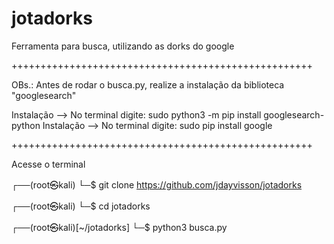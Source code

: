 # jotadorks
Ferramenta para busca, utilizando as dorks do google

++++++++++++++++++++++++++++++++++++++++++++++++++++

OBs.: Antes de rodar o busca.py, realize a instalação da biblioteca "googlesearch"

  Instalação --> No terminal digite: sudo python3 -m pip install googlesearch-python
  Instalação --> No terminal digite: sudo pip install google
  
++++++++++++++++++++++++++++++++++++++++++++++++++++

Acesse o terminal 

┌──(root㉿kali)
└─$ git clone https://github.com/jdayvisson/jotadorks

┌──(root㉿kali)
└─$ cd jotadorks

┌──(root㉿kali)[~/jotadorks]
└─$ python3 busca.py
